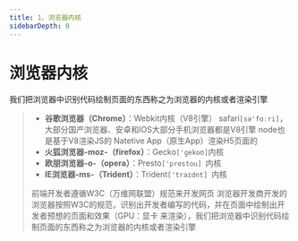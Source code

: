 ```yaml
---
title: 1、浏览器内核
sidebarDepth: 0
---
```


# 浏览器内核

我们把浏览器中识别代码绘制页面的东西称之为浏览器的内核或者渲染引擎
>- **谷歌浏览器（Chrome）**：Webkit内核（V8引擎）
	safari`[sə'fɑːri]`，大部分国产浏览器、安卓和IOS大部分手机浏览器都是V8引擎
	node也是基于V8渲染JS的
	Natetive App（原生App）渲染H5页面的
>- **火狐浏览器-moz-（firefox）**：Gecko`['ɡekoʊ]`内核
>- **欧朋浏览器-o-（opera）**：Presto`['prestou] `内核
>- **IE浏览器-ms-（Trident）**：Trident`['traɪdnt] `内核
>
>前端开发者遵循W3C（万维网联盟）规范来开发网页
>浏览器开发商开发的浏览器按照W3C的规范，识别出开发者编写的代码，并在页面中绘制出开发者预想的页面和效果（GPU：显卡 来渲染），我们把浏览器中识别代码绘制页面的东西称之为浏览器的内核或者渲染引擎
